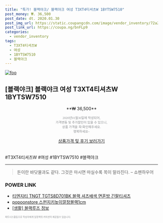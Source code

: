 ```yaml
--- 
title: "특가! 블랙야크/ 블랙야크 여성 T3XT4티셔츠W 1BYTSW7510" 
post_money: ₩. 36,500 
post_date: dt. 2020.01.30 
post_img_url: https://static.coupangcdn.com/image/vendor_inventory/72a2/53bcbe205b17140e5ee467a0803bc64f713940e91fd80a15d6e047494d2b.jpg 
post_link_url: https://coupa.ng/bnFLp9 
categories: 
  - vendor_inventory 
tags: 
  - T3XT4티셔츠W 
  - 여성 
  - 1BYTSW7510 
  - 블랙야크 
--- 
```

[![foo](https://static.coupangcdn.com/image/vendor_inventory/72a2/53bcbe205b17140e5ee467a0803bc64f713940e91fd80a15d6e047494d2b.jpg)](https://coupa.ng/bnFLp9) 

## [블랙야크] 블랙야크 여성 T3XT4티셔츠W 1BYTSW7510 
<p style="text-align: center;">**₩ 36,500**</p> 
<p style="text-align: center;"><span style="color: #898c8f; font-family: Georgia,Times,serif; font-size: 0.75em;">2020년01월30일에 작성되어, <br>가격변동 및 추가할인이 있을 수 있으니,<br> 상품 가격을 꼭!확인해주세요.<br>행복하세요~</span> 
</p>	 
<div markdown="0" style="text-align: center;"><a href="https://coupa.ng/bnFLp9" class="btn btn--success">상품가격 및 후기 보러가기</a></div> 
<br><br> 
  #T3XT4티셔츠W #여성 #1BYTSW7510 #블랙야크 
<hr> 

> 돈이란 바닷물과도 같다. 그것은 마시면 마실수록 목이 말라진다. – 쇼펜하우어 


### POWER LINK

* <a href="https://blog.naver.com/sakai111/221784161067" target="_blank">티엔지티 TNGT TGTS8D701BK 블랙 셔츠배색 면혼방 긴팔티셔츠</a>
* <a href="https://blog.naver.com/santokki14/221785752396" target="_blank">popoonstore 스펀지키높이깔창블랙1cm</a>
* <a href="https://blog.naver.com/fasyy4321/221761220550" target="_blank"> [생활] 블랙루즈 정보 </a>

<span style="color: #898c8f; font-family: Georgia,Times,serif; font-size: 0.55em;">파트너스활동으로 작성자에게 일정액의 커미션이 제공될수 있습니다.</span> 
